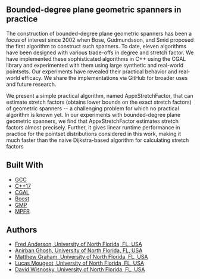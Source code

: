 ## Bounded-degree plane geometric spanners in practice

The construction of bounded-degree plane geometric spanners has been a focus of interest  since 2002 when Bose, Gudmundsson, and Smid proposed the first algorithm to construct such spanners. To date, eleven algorithms have been designed with various trade-offs in degree and stretch factor. We have implemented these sophisticated algorithms in C++ using the CGAL library and experimented with them using large synthetic and real-world pointsets. Our  experiments  have revealed their practical behavior and real-world efficacy. We share the implementations via GitHub for broader uses and future research.

We present a simple practical algorithm, named AppxStretchFactor, that can estimate  stretch factors (obtains  lower bounds on the exact stretch factors) of geometric spanners -- a challenging problem for which no practical algorithm is known yet. In our experiments with bounded-degree plane geometric spanners, we find that AppxStretchFactor estimates stretch factors almost precisely. Further, it gives linear runtime performance in practice for the pointset distributions considered in this work, making it much faster than the naive Dijkstra-based algorithm for calculating stretch factors

## Built With

* [GCC](https://gcc.gnu.org/)
* [C++17](https://en.cppreference.com/w/cpp/17)
* [CGAL](https://www.cgal.org/)
* [Boost](https://www.boost.org/)
* [GMP](https://gmplib.org/)
* [MPFR](https://www.mpfr.org/)


## Authors

* [Fred Anderson, University of North Florida, FL, USA](https://github.com/TheDKG)
* [Anirban Ghosh, University of North Florida, FL, USA](https://github.com/ghoshanirban)
* [Matthew Graham, University of North Florida, FL, USA](https://github.com/mgatc)
* [Lucas Mougeot, University of North Florida, FL, USA](https://github.com/lucasfuturist)
* [David Wisnosky, University of North Florida, FL, USA](https://github.com/Wisno33)
